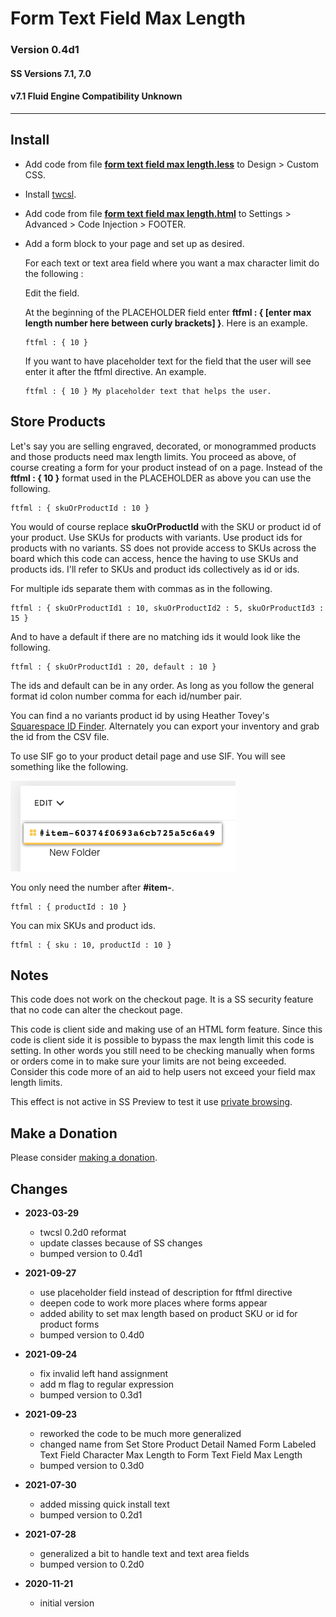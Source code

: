 # Form Text Field Max Length

### Version 0.4d1

#### SS Versions 7.1, 7.0

#### v7.1 Fluid Engine Compatibility Unknown

---

## Install

* Add code from file
  **[form text field max length.less](form%20text%20field%20max%20length.less#L1)**
  to Design > Custom CSS.
  
* Install
  [twcsl](https://github.com/tomsWebConsulting/twcsl#install-options).
  
* Add code from file
  **[form text field max length.html](form%20text%20field%20max%20length.html#L1)**
  to Settings > Advanced > Code Injection > FOOTER.
  
* Add a form block to your page and set up as desired.
  
  For each text or text area field where you want a max character limit do the
  following :
  
  Edit the field.
  
  At the beginning of the PLACEHOLDER field enter
  **ftfml : { [enter max length number here between curly brackets] }**.
  Here is an example.
  
  ```
  ftfml : { 10 }
  ```
  
  If you want to have placeholder text for the field that the user will see
  enter it after the ftfml directive. An example.
  
  ```
  ftfml : { 10 } My placeholder text that helps the user.
  ```

## Store Products

Let's say you are selling engraved, decorated, or monogrammed products and those
products need max length limits. You proceed as above, of course creating a form
for your product instead of on a page. Instead of the **ftfml : { 10 }** format
used in the PLACEHOLDER as above you can use the following.

```
ftfml : { skuOrProductId : 10 }
```

You would of course replace **skuOrProductId** with the SKU or product id of
your product. Use SKUs for products with variants. Use product ids for products
with no variants. SS does not provide access to SKUs across the board which this
code can access, hence the having to use SKUs and products ids. I'll refer to
SKUs and product ids collectively as id or ids.

For multiple ids separate them with commas as in the following.

```
ftfml : { skuOrProductId1 : 10, skuOrProductId2 : 5, skuOrProductId3 : 15 }
```

And to have a default if there are no matching ids it would look like the
following.

```
ftfml : { skuOrProductId1 : 20, default : 10 }
```

The ids and default can be in any order. As long as you follow the general
format id colon number comma for each id/number pair.

You can find a no variants product id by using Heather Tovey's
[Squarespace ID Finder](https://www.heathertovey.com/squarespace-id-finder/).
Alternately you can export your inventory and grab the id from the CSV file.

To use SIF go to your product detail page and use SIF. You will see something
like the following.

![squarespace id finder example](read%20me%20assets/product%20id.png)

You only need the number after **#item-**.

```
ftfml : { productId : 10 }
```

You can mix SKUs and product ids.

```
ftfml : { sku : 10, productId : 10 }
```

## Notes

This code does not work on the checkout page. It is a SS security feature that
no code can alter the checkout page.

This code is client side and making use of an HTML form feature. Since this code
is client side it is possible to bypass the max length limit this code is
setting. In other words you still need to be checking manually when forms or
orders come in to make sure your limits are not being exceeded. Consider this
code more of an aid to help users not exceed your field max length limits.

This effect is not active in SS Preview to test it use
[private browsing](https://bit.ly/3f6lhq2).

## Make a Donation

Please consider
[making a donation](https://github.com/tomsWebConsulting/twcsl#make-a-donation).

## Changes

* **2023-03-29**

  * twcsl 0.2d0 reformat
  * update classes because of SS changes
  * bumped version to 0.4d1
  
* **2021-09-27**

  * use placeholder field instead of description for ftfml directive
  * deepen code to work more places where forms appear
  * added ability to set max length based on product SKU or id for product forms
  * bumped version to 0.4d0
  
* **2021-09-24**

  * fix invalid left hand assignment
  * add m flag to regular expression
  * bumped version to 0.3d1
  
* **2021-09-23**

  * reworked the code to be much more generalized
  * changed name from Set Store Product Detail Named Form Labeled Text Field
    Character Max Length to Form Text Field Max Length
  * bumped version to 0.3d0
  
* **2021-07-30**

  * added missing quick install text
  * bumped version to 0.2d1
  
* **2021-07-28**

  * generalized a bit to handle text and text area fields
  * bumped version to 0.2d0
  
* **2020-11-21**

  * initial version
